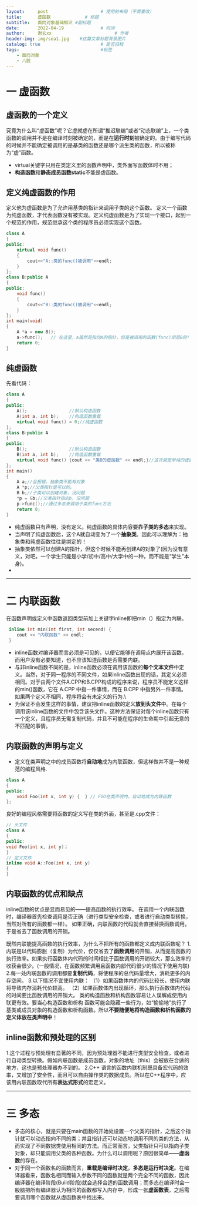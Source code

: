 ```yaml
---
layout:     post   				    # 使用的布局（不需要改）
title:      虚函数				# 标题 
subtitle:   面向对象基础知识 #副标题
date:       2022-04-19 				# 时间
author:     谢玄xx 						# 作者
header-img: img/sea1.jpg 	#这篇文章标题背景图片
catalog: true 						# 是否归档
tags:								#标签
    - 面向对象
    - 八股
---
```



# 一 虚函数

## 虚函数的一个定义

究竟为什么叫“虚函数”呢？它虚就虚在所谓“推迟联编”或者“动态联编”上，一个类函数的调用并不是在编译时刻被确定的，而是在**运行时刻**被确定的。由于编写代码的时候并不能确定被调用的是基类的函数还是哪个派生类的函数，所以被称为“虚”函数。

* virtual关键字只用在类定义里的函数声明中，类外面写函数体时不用；
* **构造函数**和**静态成员函数static**不能是虚函数。


## 定义纯虚函数的作用

定义他为虚函数是为了允许用基类的指针来调用子类的这个函数。
定义一个函数为纯虚函数，才代表函数没有被实现。定义纯虚函数是为了实现一个接口，起到一个规范的作用，规范继承这个类的程序员必须实现这个函数。

```CPP
class A  
{  
public:  
    virtual void func()  
    {  
        cout<<"A::类的func()被调用"<<endl;  
    }  
};  
class B:public A  
{  
public:  
    void func()  
    {  
        cout<<"B::类的func()被调用"<<endl;  
    }  
};  
int main(void)  
{  
    A *a = new B();  
    a->func();   // 在这里，a虽然是指向A的指针，但是被调用的函数(func)却是B的!  因为只看a指向哪个类。
    return 0;  
}
```

## 纯虚函数

先看代码：

```CPP
class A
{
public:
    A();                //默认构造函数
    A(int a, int b);    //构造函数重载
    virtual void func() = 0;//纯虚函数
};
class B:public A
{
public:
    B();                //默认构造函数
    B(int a, int b);    //构造函数重载
    virtual void func() {cout << "类B的虚函数" << endl;}//这次就是单纯的虚函数
};
int main()
{
    A a;//会报错，抽象类不能有对象
    A *p;//父类指针是可以的。
    B b;//子类可以创建对象，没问题
    *p = &b;//父类指针指向b，没问题
    p->func();//通过多态来调用子类的func方法
    return 0;
}
```

* 纯虚函数只有声明，没有定义。纯虚函数的具体内容要靠**子类的多态**来实现。
* 当声明了纯虚函数后，这个A就自动变为了一个**抽象类**。因此可以理解为：抽象类和纯虚函数往往是绑定的！
* 抽象类依然可以创建A的指针，但这个时候不能再创建A的对象了(因为没有意义，对吧。一个学生只能是小学/初中/高中/大学中的一种，而不能是“学生”本身)。
* 

-------------------------------------------

# 二 内联函数

在函数声明或定义中函数返回类型前加上关键字inline即把min（）指定为内联。
```CPP
 inline int min(int first, int secend) {
    cout << "内联函数" << endl;
 }
```

* inline函数对编译器而言必须是可见的，以便它能够在调用点内展开该函数。而用户没有必要知道，也不应该知道函数是否需要内联。
* 与非inline函数不同的是，inline函数必须在调用该函数的**每个文本文件**中定义。当然，对于同一程序的不同文件，如果inline函数出现的话，其定义必须相同。对于由两个文件A.CPP和B.CPP构成的程序来说，程序员不能定义这样的min()函数，它在 A.CPP 中指一件事情，而在 B.CPP 中指另外一件事情。如果两个定义不相同，程序将会有未定义的行为.\
* 为保证不会发生这样的事情，建议把inline函数的定义**放到头文件**中。在每个调用该inline函数的文件中包含该头文件。这种方法保证对每个inline函数只有一个定义，且程序员无需复制代码，并且不可能在程序的生命期中引起无意的不匹配的事情。

## 内联函数的声明与定义

* 定义在类声明之中的成员函数将**自动地**成为内联函数，但这样做并不是一种规范的编程风格.

```CPP
class A
{
public:
    void Foo(int x, int y) {  } // FOO在类声明内，自动地成为内联函数
};
```

良好的编程风格需要将函数的定义写在类的外面，甚至是.cpp文件：
```CPP
// 头文件
class A
{
public:
void Foo(int x, int y)；
}
// 定义文件
inline void A::Foo(int x, int y)
{
}
```

## 内联函数的优点和缺点

inline函数的优点是显而易见的——提高函数的执行效率。
在调用一个内联函数时，编译器首先检查调用是否正确（进行类型安全检查，或者进行自动类型转换，当然对所有的函数都一样）。
如果正确，内联函数的代码就会直接替换函数调用，于是省去了函数调用的开销。

既然内联能提高函数的执行效率，为什么不把所有的函数都定义成内联函数呢？
1.内联是以代码膨胀（复制）为代价，仅仅省去了**函数调用**的开销，从而提高函数的执行效率。如果执行函数体内代码的时间相比于函数调用的开销较大，那么效率的收获会很少。(一般情况，在函数频繁调用且函数内部代码很少的情况下使用内联)
2.每一处内联函数的调用都要**复制代码**，将使程序的总代码量增大，消耗更多的内存空间。
3.以下情况不宜使用内联：
（1）如果函数体内的代码比较长，使用内联将导致内存消耗代价较高。
（2）如果函数体内出现循环，那么执行函数体内代码的时间要比函数调用的开销大。
类的构造函数和析构函数容易让人误解成使用内联更有效。要当心构造函数和析构
函数可能会隐藏一些行为，如“偷偷地”执行了基类或成员对象的构造函数和析构函数。所以**不要随便地将构造函数和析构函数的定义体放在类声明中**！

## inline函数和预处理的区别

1.这个过程与预处理有显著的不同，因为预处理器不能进行类型安全检查，或者进行自动类型转换。假如内联函数是成员函数，对象的地址（this）会被放在合适的地方，这也是预处理器办不到的。
2.C++ 语言的函数内联机制既具备宏代码的效率，又增加了安全性，而且可以自由操作类的数据成员。所以在C++程序中，应该用内联函数取代所有**表达式形式**的宏定义。

-------------------------------------------

# 三 多态
* 多态的核心，就是只要在main函数的开始处设置一个父类的指针，之后这个指针就可以动态指向不同的类；并且指针还可以动态地调用不同的类的方法，从而实现了不同数据类使用相同的方法。而正常而言，父类指针只可以指向子类对象，却只能调用父类的各种函数。为什么可以调用呢？原因很简单——**虚函数**的存在。
* 对于同一个函数名的函数而言，**重载是编译时决定**，**多态是运行时决定**。在编译器看来，函数名相同而输入参数不同的函数就是两个完全不同的函数，因此编译器在编译阶段(Build阶段)就会选择合适的函数调用；而多态在编译时会一股脑把所有编译器认为相同的函数都写入内存中，形成一张**虚函数表**，之后需要调用哪个函数就从虚函数表中找出来。
